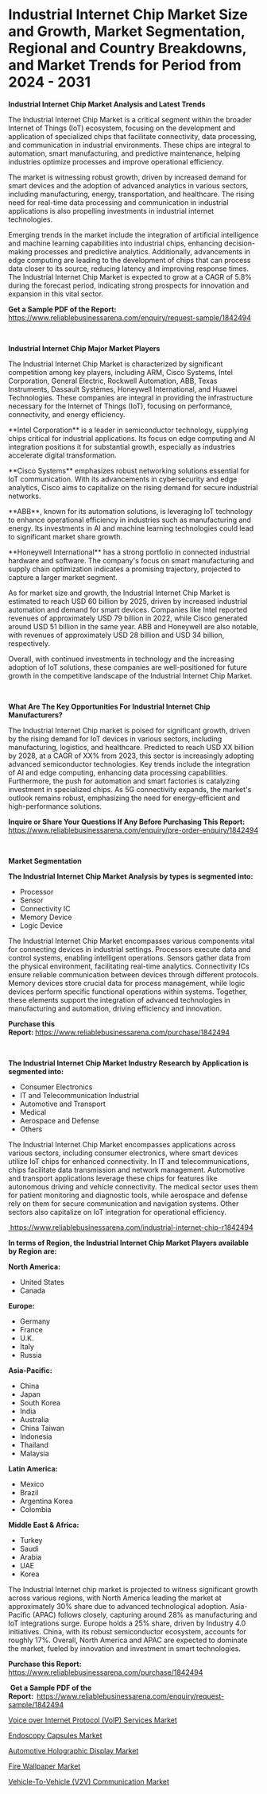 <p><h1>Industrial Internet Chip Market Size and Growth, Market Segmentation, Regional and Country Breakdowns, and Market Trends for Period from 2024 -  2031</h1></p><p><strong>Industrial Internet Chip Market Analysis and Latest Trends</strong></p>
<p><p>The Industrial Internet Chip Market is a critical segment within the broader Internet of Things (IoT) ecosystem, focusing on the development and application of specialized chips that facilitate connectivity, data processing, and communication in industrial environments. These chips are integral to automation, smart manufacturing, and predictive maintenance, helping industries optimize processes and improve operational efficiency.</p><p>The market is witnessing robust growth, driven by increased demand for smart devices and the adoption of advanced analytics in various sectors, including manufacturing, energy, transportation, and healthcare. The rising need for real-time data processing and communication in industrial applications is also propelling investments in industrial internet technologies.</p><p>Emerging trends in the market include the integration of artificial intelligence and machine learning capabilities into industrial chips, enhancing decision-making processes and predictive analytics. Additionally, advancements in edge computing are leading to the development of chips that can process data closer to its source, reducing latency and improving response times. The Industrial Internet Chip Market is expected to grow at a CAGR of 5.8% during the forecast period, indicating strong prospects for innovation and expansion in this vital sector.</p></p>
<p><strong>Get a Sample PDF of the Report:&nbsp;</strong> <a href="https://www.reliablebusinessarena.com/enquiry/request-sample/1842494?utm_campaign=1331&utm_medium=2&utm_source=Github&utm_content=ia&utm_term=16102024&utm_id=industrial-internet-chip">https://www.reliablebusinessarena.com/enquiry/request-sample/1842494</a></p>
<p>&nbsp;</p>
<p><strong>Industrial Internet Chip Major Market Players</strong></p>
<p><p>The Industrial Internet Chip Market is characterized by significant competition among key players, including ARM, Cisco Systems, Intel Corporation, General Electric, Rockwell Automation, ABB, Texas Instruments, Dassault Systèmes, Honeywell International, and Huawei Technologies. These companies are integral in providing the infrastructure necessary for the Internet of Things (IoT), focusing on performance, connectivity, and energy efficiency.</p><p>**Intel Corporation** is a leader in semiconductor technology, supplying chips critical for industrial applications. Its focus on edge computing and AI integration positions it for substantial growth, especially as industries accelerate digital transformation.</p><p>**Cisco Systems** emphasizes robust networking solutions essential for IoT communication. With its advancements in cybersecurity and edge analytics, Cisco aims to capitalize on the rising demand for secure industrial networks.</p><p>**ABB**, known for its automation solutions, is leveraging IoT technology to enhance operational efficiency in industries such as manufacturing and energy. Its investments in AI and machine learning technologies could lead to significant market share growth.</p><p>**Honeywell International** has a strong portfolio in connected industrial hardware and software. The company's focus on smart manufacturing and supply chain optimization indicates a promising trajectory, projected to capture a larger market segment.</p><p>As for market size and growth, the Industrial Internet Chip Market is estimated to reach USD 60 billion by 2025, driven by increased industrial automation and demand for smart devices. Companies like Intel reported revenues of approximately USD 79 billion in 2022, while Cisco generated around USD 51 billion in the same year. ABB and Honeywell are also notable, with revenues of approximately USD 28 billion and USD 34 billion, respectively.</p><p>Overall, with continued investments in technology and the increasing adoption of IoT solutions, these companies are well-positioned for future growth in the competitive landscape of the Industrial Internet Chip Market.</p></p>
<p>&nbsp;</p>
<p><strong>What Are The Key Opportunities For Industrial Internet Chip Manufacturers?</strong></p>
<p><p>The Industrial Internet Chip market is poised for significant growth, driven by the rising demand for IoT devices in various sectors, including manufacturing, logistics, and healthcare. Predicted to reach USD XX billion by 2028, at a CAGR of XX% from 2023, this sector is increasingly adopting advanced semiconductor technologies. Key trends include the integration of AI and edge computing, enhancing data processing capabilities. Furthermore, the push for automation and smart factories is catalyzing investment in specialized chips. As 5G connectivity expands, the market's outlook remains robust, emphasizing the need for energy-efficient and high-performance solutions.</p></p>
<p><strong>Inquire or Share Your Questions If Any Before Purchasing This Report:</strong> <a href="https://www.reliablebusinessarena.com/enquiry/pre-order-enquiry/1842494?utm_campaign=1331&utm_medium=2&utm_source=Github&utm_content=ia&utm_term=16102024&utm_id=industrial-internet-chip">https://www.reliablebusinessarena.com/enquiry/pre-order-enquiry/1842494</a></p>
<p>&nbsp;</p>
<p><strong>Market Segmentation</strong></p>
<p><strong>The Industrial Internet Chip Market Analysis by types is segmented into:</strong></p>
<p><ul><li>Processor</li><li>Sensor</li><li>Connectivity IC</li><li>Memory Device</li><li>Logic Device</li></ul></p>
<p><p>The Industrial Internet Chip Market encompasses various components vital for connecting devices in industrial settings. Processors execute data and control systems, enabling intelligent operations. Sensors gather data from the physical environment, facilitating real-time analytics. Connectivity ICs ensure reliable communication between devices through different protocols. Memory devices store crucial data for process management, while logic devices perform specific functional operations within systems. Together, these elements support the integration of advanced technologies in manufacturing and automation, driving efficiency and innovation.</p></p>
<p><strong>Purchase this Report:&nbsp;</strong><a href="https://www.reliablebusinessarena.com/purchase/1842494?utm_campaign=1331&utm_medium=2&utm_source=Github&utm_content=ia&utm_term=16102024&utm_id=industrial-internet-chip">https://www.reliablebusinessarena.com/purchase/1842494</a></p>
<p>&nbsp;</p>
<p><strong>The Industrial Internet Chip Market Industry Research by Application is segmented into:</strong></p>
<p><ul><li>Consumer Electronics</li><li>IT and Telecommunication Industrial</li><li>Automotive and Transport</li><li>Medical</li><li>Aerospace and Defense</li><li>Others</li></ul></p>
<p><p>The Industrial Internet Chip Market encompasses applications across various sectors, including consumer electronics, where smart devices utilize IoT chips for enhanced connectivity. In IT and telecommunications, chips facilitate data transmission and network management. Automotive and transport applications leverage these chips for features like autonomous driving and vehicle connectivity. The medical sector uses them for patient monitoring and diagnostic tools, while aerospace and defense rely on them for secure communication and navigation systems. Other sectors also capitalize on IoT integration for operational efficiency.</p></p>
<p><a href="https://www.reliablebusinessarena.com/industrial-internet-chip-r1842494?utm_campaign=1331&utm_medium=2&utm_source=Github&utm_content=ia&utm_term=16102024&utm_id=industrial-internet-chip">&nbsp;https://www.reliablebusinessarena.com/industrial-internet-chip-r1842494</a></p>
<p><strong>In terms of Region, the Industrial Internet Chip Market Players available by Region are:</strong></p>
<p>
    <p> <strong> North America: </strong>
        <ul>
            <li>United States</li>
            <li>Canada</li>
        </ul>
        </p> 
    <p> <strong> Europe: </strong>
        <ul>
            <li>Germany</li>
            <li>France</li>
            <li>U.K.</li>
            <li>Italy</li>
            <li>Russia</li>
        </ul>
        </p> 
    <p> <strong> Asia-Pacific: </strong>
        <ul>
            <li>China</li>
            <li>Japan</li>
            <li>South Korea</li>
            <li>India</li>
            <li>Australia</li>
            <li>China Taiwan</li>
            <li>Indonesia</li>
            <li>Thailand</li>
            <li>Malaysia</li>
        </ul>
        </p> 
    <p> <strong> Latin America: </strong>
        <ul>
            <li>Mexico</li>
            <li>Brazil</li>
            <li>Argentina Korea</li>
            <li>Colombia</li>
        </ul>
        </p> 
    <p> <strong> Middle East & Africa: </strong>
        <ul>
            <li>Turkey</li>
            <li>Saudi</li>
            <li>Arabia</li>
            <li>UAE</li>
            <li>Korea</li>
        </ul>
    </p>
    </p>
<p><p>The Industrial Internet chip market is projected to witness significant growth across various regions, with North America leading the market at approximately 30% share due to advanced technological adoption. Asia-Pacific (APAC) follows closely, capturing around 28% as manufacturing and IoT integrations surge. Europe holds a 25% share, driven by Industry 4.0 initiatives. China, with its robust semiconductor ecosystem, accounts for roughly 17%. Overall, North America and APAC are expected to dominate the market, fueled by innovation and investment in smart technologies.</p></p>
<p><strong>Purchase this Report: </strong><a href="https://www.reliablebusinessarena.com/purchase/1842494?utm_campaign=1331&utm_medium=2&utm_source=Github&utm_content=ia&utm_term=16102024&utm_id=industrial-internet-chip">https://www.reliablebusinessarena.com/purchase/1842494</a></p>
<p>&nbsp;<strong>Get a Sample PDF of the Report:&nbsp;&nbsp;</strong><a href="https://www.reliablebusinessarena.com/enquiry/request-sample/1842494?utm_campaign=1331&utm_medium=2&utm_source=Github&utm_content=ia&utm_term=16102024&utm_id=industrial-internet-chip">https://www.reliablebusinessarena.com/enquiry/request-sample/1842494</a></p>
<p><strong></strong></p>
<p><p><a href="https://github.com/angilaguardtd7/Market-Research-Report-List-1/blob/main/voice-over-internet-protocol-voip-services-market.md?utm_campaign=1331&utm_medium=2&utm_source=Github&utm_content=ia&utm_term=16102024&utm_id=industrial-internet-chip">Voice over Internet Protocol (VoIP) Services Market</a></p><p><a href="https://www.linkedin.com/pulse/endoscopy-capsules-market-share-size-trends-industry-analysis-rpwne?utm_campaign=1331&utm_medium=2&utm_source=Github&utm_content=ia&utm_term=16102024&utm_id=industrial-internet-chip">Endoscopy Capsules Market</a></p><p><a href="https://www.linkedin.com/pulse/automotive-holographic-display-industry-sector-new-technologies-scvde?utm_campaign=1331&utm_medium=2&utm_source=Github&utm_content=ia&utm_term=16102024&utm_id=industrial-internet-chip">Automotive Holographic Display Market</a></p><p><a href="https://www.linkedin.com/pulse/exploring-fire-wallpaper-market-strategic-insights-growth-fdnse?utm_campaign=1331&utm_medium=2&utm_source=Github&utm_content=ia&utm_term=16102024&utm_id=industrial-internet-chip">Fire Wallpaper Market</a></p><p><a href="https://github.com/gracia2ucahee/Market-Research-Report-List-1/blob/main/vehicle-to-vehicle-v2v-communication-market.md?utm_campaign=1331&utm_medium=2&utm_source=Github&utm_content=ia&utm_term=16102024&utm_id=industrial-internet-chip">Vehicle-To-Vehicle (V2V) Communication Market</a></p></p>